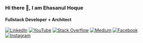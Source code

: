 ### Hi there 👋, I am Ehasanul Hoque
####  Fullstack Developer + Architect
[![LinkedIn](https://img.shields.io/badge/LinkedIn-%230077B5.svg?logo=linkedin&logoColor=white)](https://linkedin.com/in/ehasanulhoque)  [![YouTube](https://img.shields.io/badge/YouTube-%23FF0000.svg?logo=YouTube&logoColor=white)](https://youtube.com/@ehasanulhoque7410) [![Stack Overflow](https://img.shields.io/badge/-Stackoverflow-FE7A16?logo=stack-overflow&logoColor=white)]([https://stackoverflow.com/users/ehasanul-hoque](https://stackoverflow.com/users/ehasan@outlook.com)) [![Medium](https://img.shields.io/badge/Medium-12100E?logo=medium&logoColor=white)](https://medium.com/@ehasnul.haque) [![Facebook](https://img.shields.io/badge/Facebook-%231877F2.svg?logo=Facebook&logoColor=white)](https://facebook.com/ehasnul.haque) [![Instagram](https://img.shields.io/badge/Instagram-%23E4405F.svg?logo=Instagram&logoColor=white)](https://instagram.com/ehasnul.haque)

<!--
**Ehasaniceiu04/Ehasaniceiu04** is a ✨ _special_ ✨ repository because its `README.md` (this file) appears on your GitHub profile.

Here are some ideas to get you started:

- 🔭 I’m currently working on ...
- 🌱 I’m currently learning ...
- 👯 I’m looking to collaborate on ...
- 🤔 I’m looking for help with ...
- 💬 Ask me about ...
- 📫 How to reach me: ...
- 😄 Pronouns: ...
- ⚡ Fun fact: ...
-->
